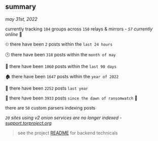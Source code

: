 
## summary
_may 31st, 2022_

currently tracking `104` groups across `150` relays & mirrors - _`57` currently online_ 📡

⏲ there have been `2` posts within the `last 24 hours`

🕓 there have been `318` posts within the `month of may`

📅 there have been `1060` posts within the `last 90 days`

🏚 there have been `1647` posts within the `year of 2022`

🚀 there have been `2252` posts `last year`

🦕 there have been `3933` posts `since the dawn of ransomwatch` 🐣

there are `50` custom parsers indexing posts

_`20` sites using v2 onion services are no longer indexed - [support.torproject.org](https://support.torproject.org/onionservices/v2-deprecation/)_

> see the project [README](https://github.com/jmousqueton/ransomwatch#readme) for backend technicals
